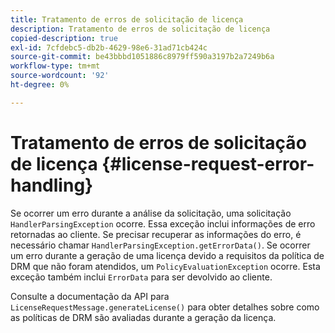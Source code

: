 ```yaml
---
title: Tratamento de erros de solicitação de licença
description: Tratamento de erros de solicitação de licença
copied-description: true
exl-id: 7cfdebc5-db2b-4629-98e6-31ad71cb424c
source-git-commit: be43bbbd1051886c8979ff590a3197b2a7249b6a
workflow-type: tm+mt
source-wordcount: '92'
ht-degree: 0%

---
```


# Tratamento de erros de solicitação de licença {#license-request-error-handling}

Se ocorrer um erro durante a análise da solicitação, uma solicitação `HandlerParsingException` ocorre. Essa exceção inclui informações de erro retornadas ao cliente. Se precisar recuperar as informações do erro, é necessário chamar `HandlerParsingException.getErrorData()`. Se ocorrer um erro durante a geração de uma licença devido a requisitos da política de DRM que não foram atendidos, um `PolicyEvaluationException` ocorre. Esta exceção também inclui `ErrorData` para ser devolvido ao cliente.

Consulte a documentação da API para `LicenseRequestMessage.generateLicense()` para obter detalhes sobre como as políticas de DRM são avaliadas durante a geração da licença.
